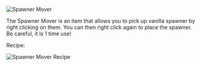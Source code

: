 ![Spawner Mover](https://i.imgur.com/yECgWK2.png?1)

The Spawner Mover is an item that allows you to pick up vanilla spawner by right clicking on them. You can then right click again to place the spawner. Be careful, it is 1 time use!

Recipe: 

![Spawner Mover Recipe](https://i.imgur.com/dkm0CWx.png?1)